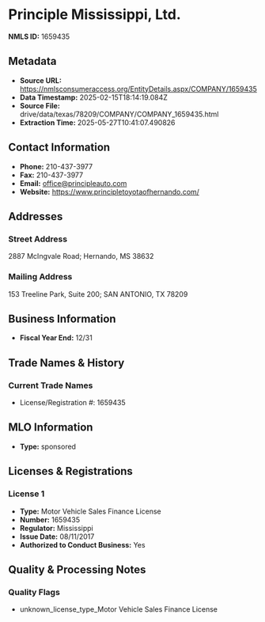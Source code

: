 # Principle Mississippi, Ltd.

**NMLS ID:** 1659435

## Metadata
- **Source URL:** https://nmlsconsumeraccess.org/EntityDetails.aspx/COMPANY/1659435
- **Data Timestamp:** 2025-02-15T18:14:19.084Z
- **Source File:** drive/data/texas/78209/COMPANY/COMPANY_1659435.html
- **Extraction Time:** 2025-05-27T10:41:07.490826

## Contact Information
- **Phone:** 210-437-3977
- **Fax:** 210-437-3977
- **Email:** office@principleauto.com
- **Website:** https://www.principletoyotaofhernando.com/

## Addresses
### Street Address
2887 McIngvale Road; Hernando, MS 38632

### Mailing Address
153 Treeline Park, Suite 200; SAN ANTONIO, TX 78209

## Business Information
- **Fiscal Year End:** 12/31

## Trade Names & History
### Current Trade Names
- License/Registration #: 1659435

## MLO Information
- **Type:** sponsored

## Licenses & Registrations

### License 1
- **Type:** Motor Vehicle Sales Finance License
- **Number:** 1659435
- **Regulator:** Mississippi
- **Issue Date:** 08/11/2017
- **Authorized to Conduct Business:** Yes

## Quality & Processing Notes
### Quality Flags
- unknown_license_type_Motor Vehicle Sales Finance License
